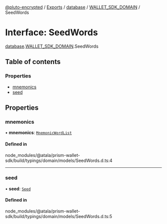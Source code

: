 [@pluto-encrypted](../README.md) / [Exports](../modules.md) / [database](../modules/database.md) / [WALLET\_SDK\_DOMAIN](../modules/database.WALLET_SDK_DOMAIN.md) / SeedWords

# Interface: SeedWords

[database](../modules/database.md).[WALLET\_SDK\_DOMAIN](../modules/database.WALLET_SDK_DOMAIN.md).SeedWords

## Table of contents

### Properties

- [mnemonics](database.WALLET_SDK_DOMAIN.SeedWords.md#mnemonics)
- [seed](database.WALLET_SDK_DOMAIN.SeedWords.md#seed)

## Properties

### mnemonics

• **mnemonics**: [`MnemonicWordList`](../modules/database.WALLET_SDK_DOMAIN.md#mnemonicwordlist)

#### Defined in

node_modules/@atala/prism-wallet-sdk/build/typings/domain/models/SeedWords.d.ts:4

___

### seed

• **seed**: [`Seed`](database.WALLET_SDK_DOMAIN.Seed.md)

#### Defined in

node_modules/@atala/prism-wallet-sdk/build/typings/domain/models/SeedWords.d.ts:5
